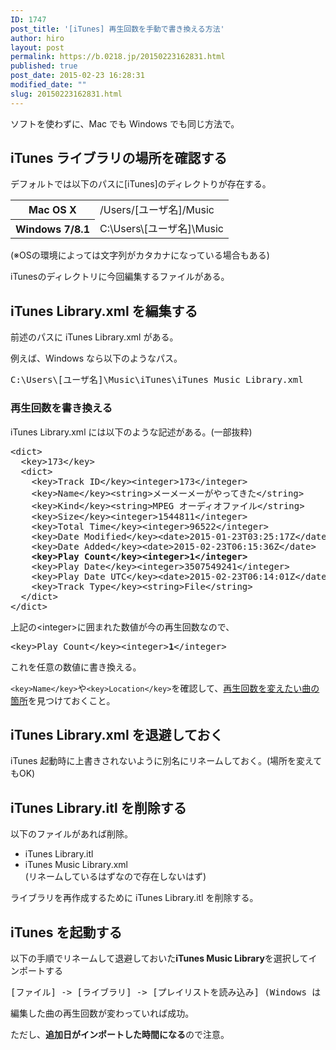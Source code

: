 ```yaml
---
ID: 1747
post_title: '[iTunes] 再生回数を手動で書き換える方法'
author: hiro
layout: post
permalink: https://b.0218.jp/20150223162831.html
published: true
post_date: 2015-02-23 16:28:31
modified_date: ""
slug: 20150223162831.html
---
```

ソフトを使わずに、Mac でも Windows でも同じ方法で。
<!--more-->
<h2>iTunes ライブラリの場所を確認する</h2>
デフォルトでは以下のパスに[iTunes]のディレクトりが存在する。
<table>
<tr><th>Mac OS X</th><td>/Users/[ユーザ名]/Music</td></tr>
<tr><th>Windows 7/8.1</th><td>C:\Users\[ユーザ名]\Music</td></tr>
</table>
<span class="text-muted">(※OSの環境によっては文字列がカタカナになっている場合もある)</span>

iTunesのディレクトリに今回編集するファイルがある。

<h2>iTunes Library.xml を編集する</h2>
前述のパスに iTunes Library.xml がある。

例えば、Windows なら以下のようなパス。
<pre>C:\Users\[ユーザ名]\Music\iTunes\iTunes Music Library.xml</pre>

<h3>再生回数を書き換える</h3>
iTunes Library.xml には以下のような記述がある。(一部抜粋)
<pre class="prettyprint lang-xml">&lt;dict&gt;
  &lt;key&gt;173&lt;/key&gt;
  &lt;dict&gt;
    &lt;key&gt;Track ID&lt;/key&gt;&lt;integer&gt;173&lt;/integer&gt;
    &lt;key&gt;Name&lt;/key&gt;&lt;string&gt;メーメーメーがやってきた&lt;/string&gt;
    &lt;key&gt;Kind&lt;/key&gt;&lt;string&gt;MPEG オーディオファイル&lt;/string&gt;
    &lt;key&gt;Size&lt;/key&gt;&lt;integer&gt;1544811&lt;/integer&gt;
    &lt;key&gt;Total Time&lt;/key&gt;&lt;integer&gt;96522&lt;/integer&gt;
    &lt;key&gt;Date Modified&lt;/key&gt;&lt;date&gt;2015-01-23T03:25:17Z&lt;/date&gt;
    &lt;key&gt;Date Added&lt;/key&gt;&lt;date&gt;2015-02-23T06:15:36Z&lt;/date&gt;
    <b>&lt;key&gt;Play Count&lt;/key&gt;&lt;integer&gt;<span class="text-danger">1</span>&lt;/integer&gt;</b>
    &lt;key&gt;Play Date&lt;/key&gt;&lt;integer&gt;3507549241&lt;/integer&gt;
    &lt;key&gt;Play Date UTC&lt;/key&gt;&lt;date&gt;2015-02-23T06:14:01Z&lt;/date&gt;
    &lt;key&gt;Track Type&lt;/key&gt;&lt;string&gt;File&lt;/string&gt;
  &lt;/dict&gt;
&lt;/dict&gt;</pre>

上記の&lt;integer&gt;に囲まれた数値が今の再生回数なので、
<pre>&lt;key&gt;Play Count&lt;/key&gt;&lt;integer&gt;<b>1</b>&lt;/integer&gt;</pre>
これを任意の数値に書き換える。

<code>&lt;key&gt;Name&lt;/key&gt;</code>や<code>&lt;key&gt;Location&lt;/key&gt;</code>を確認して、<u>再生回数を変えたい曲の箇所</u>を見つけておくこと。

<h2>iTunes Library.xml を退避しておく</h2>
iTunes 起動時に上書きされないように別名にリネームしておく。(場所を変えてもOK)

<h2>iTunes Library.itl を削除する</h2>
以下のファイルがあれば削除。
<ul>
 <li>iTunes Library.itl</li>
 <li>iTunes Music Library.xml<br><span class="text-muted">(リネームしているはずなので存在しないはず)</span></li>
</ul>
ライブラリを再作成するために iTunes Library.itl を削除する。

<h2>iTunes を起動する</h2>
以下の手順でリネームして退避しておいた<b>iTunes Music Library</b>を選択してインポートする
<pre>[ファイル] -> [ライブラリ] -> [プレイリストを読み込み] (Windows は [プレイリストをインポート])</pre>

編集した曲の再生回数が変わっていれば成功。

ただし、<strong>追加日がインポートした時間になる</strong>ので注意。